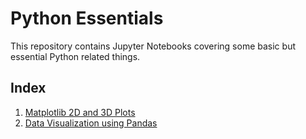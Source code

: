 # Python Essentials

This repository contains Jupyter Notebooks covering some basic but essential Python related things.

## Index

1. [Matplotlib 2D and 3D Plots](https://nbviewer.jupyter.org/github/m-a-h-e/python-basics/blob/master/matplotlib.ipynb)
2. [Data Visualization using Pandas](https://nbviewer.jupyter.org/github/m-a-h-e/python-basics/blob/master/pandas-data-visualization.ipynb)
